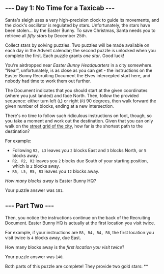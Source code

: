 --- Day 1: No Time for a Taxicab ---
------------------------------------

Santa's sleigh uses a very high-precision clock to guide its movements,
and the clock's oscillator is regulated by stars. Unfortunately, the
stars have been stolen... by the Easter Bunny. To save Christmas, Santa
needs you to retrieve all *fifty stars* by December 25th.

Collect stars by solving puzzles. Two puzzles will be made available on
each day in the Advent calendar; the second puzzle is unlocked when you
complete the first. Each puzzle grants *one star*. Good luck!

You're airdropped near *Easter Bunny Headquarters* in a city somewhere.
"Near", unfortunately, is as close as you can get - the instructions on
the Easter Bunny Recruiting Document the Elves intercepted start here,
and nobody had time to work them out further.

The Document indicates that you should start at the given coordinates
(where you just landed) and face North. Then, follow the provided
sequence: either turn left (`L`) or right (`R`) 90 degrees, then walk
forward the given number of blocks, ending at a new intersection.

There's no time to follow such ridiculous instructions on foot, though,
so you take a moment and work out the destination. Given that you can
only walk on the [street grid of the city], how far is the shortest
path to the destination?

For example:

-   Following `R2, L3` leaves you `2` blocks East and `3` blocks North,
    or `5` blocks away.
-   `R2, R2, R2` leaves you `2` blocks due South of your starting
    position, which is `2` blocks away.
-   `R5, L5, R5, R3` leaves you `12` blocks away.

*How many blocks away* is Easter Bunny HQ?

Your puzzle answer was `181`.

--- Part Two ---
----------------

Then, you notice the instructions continue on the back of the Recruiting
Document. Easter Bunny HQ is actually at the first location you visit
twice.

For example, if your instructions are `R8, R4, R4, R8`, the first
location you visit twice is `4` blocks away, due East.

How many blocks away is the *first location you visit twice*?

Your puzzle answer was `140`.

Both parts of this puzzle are complete! They provide two gold stars:
\*\*

  [street grid of the city]: https://en.wikipedia.org/wiki/Taxicab_geometry

